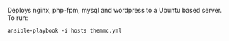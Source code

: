 Deploys nginx, php-fpm, mysql and wordpress to a Ubuntu based server. To run:

	ansible-playbook -i hosts themmc.yml
